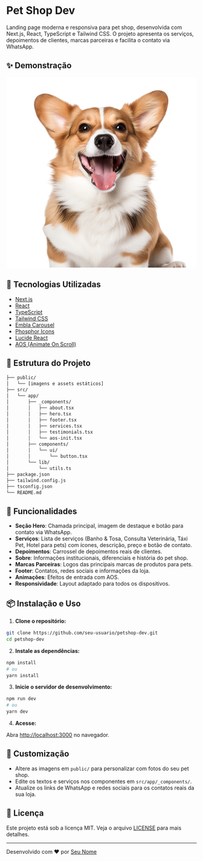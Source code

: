 
# Pet Shop Dev

Landing page moderna e responsiva para pet shop, desenvolvida com Next.js, React, TypeScript e Tailwind CSS. O projeto apresenta os serviços, depoimentos de clientes, marcas parceiras e facilita o contato via WhatsApp.

## ✨ Demonstração

![Demonstração da landing page](./public/hero-dog.webp)

## 🚀 Tecnologias Utilizadas

- [Next.js](https://nextjs.org/)
- [React](https://react.dev/)
- [TypeScript](https://www.typescriptlang.org/)
- [Tailwind CSS](https://tailwindcss.com/)
- [Embla Carousel](https://www.embla-carousel.com/)
- [Phosphor Icons](https://phosphoricons.com/)
- [Lucide React](https://lucide.dev/)
- [AOS (Animate On Scroll)](https://michalsnik.github.io/aos/)

## 📂 Estrutura do Projeto

```
├── public/
│   └── [imagens e assets estáticos]
├── src/
│   └── app/
│       ├── _components/
│       │   ├── about.tsx
│       │   ├── hero.tsx
│       │   ├── footer.tsx
│       │   ├── services.tsx
│       │   ├── testimonials.tsx
│       │   └── aos-init.tsx
│       ├── components/
│       │   └── ui/
│       │       └── button.tsx
│       └── lib/
│           └── utils.ts
├── package.json
├── tailwind.config.js
├── tsconfig.json
└── README.md
```

## 🐾 Funcionalidades

- **Seção Hero**: Chamada principal, imagem de destaque e botão para contato via WhatsApp.
- **Serviços**: Lista de serviços (Banho & Tosa, Consulta Veterinária, Táxi Pet, Hotel para pets) com ícones, descrição, preço e botão de contato.
- **Depoimentos**: Carrossel de depoimentos reais de clientes.
- **Sobre**: Informações institucionais, diferenciais e história do pet shop.
- **Marcas Parceiras**: Logos das principais marcas de produtos para pets.
- **Footer**: Contatos, redes sociais e informações da loja.
- **Animações**: Efeitos de entrada com AOS.
- **Responsividade**: Layout adaptado para todos os dispositivos.

## 📦 Instalação e Uso

1. **Clone o repositório:**

```bash
git clone https://github.com/seu-usuario/petshop-dev.git
cd petshop-dev
```

2. **Instale as dependências:**

```bash
npm install
# ou
yarn install
```

3. **Inicie o servidor de desenvolvimento:**

```bash
npm run dev
# ou
yarn dev
```

4. **Acesse:**

Abra [http://localhost:3000](http://localhost:3000) no navegador.

## 📝 Customização

- Altere as imagens em `public/` para personalizar com fotos do seu pet shop.
- Edite os textos e serviços nos componentes em `src/app/_components/`.
- Atualize os links de WhatsApp e redes sociais para os contatos reais da sua loja.

## 📄 Licença

Este projeto está sob a licença MIT. Veja o arquivo [LICENSE](LICENSE) para mais detalhes.

---

Desenvolvido com ❤️ por [Seu Nome](https://github.com/seu-usuario)
